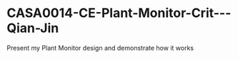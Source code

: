 # CASA0014-CE-Plant-Monitor-Crit---Qian-Jin
Present my Plant Monitor design and demonstrate how it works
